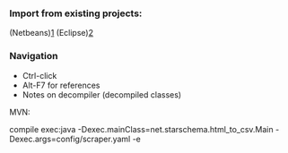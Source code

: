 ### Import from existing projects:

(Netbeans)[1]
(Eclipse)[2]


### Navigation

- Ctrl-click
- Alt-F7 for references
- Notes on decompiler (decompiled classes)


[1]: https://confluence.jetbrains.com/display/IntelliJIDEA/IntelliJ+IDEA+for+NetBeans+Users#IntelliJIDEAforNetBeansUsers-HowcanIopenaNetBeansprojectinIntelliJIDEA%3F
[2]: https://www.jetbrains.com/idea/help/importing-eclipse-project-to-intellij-idea.html




MVN:

compile exec:java -Dexec.mainClass=net.starschema.html_to_csv.Main -Dexec.args=config/scraper.yaml -e